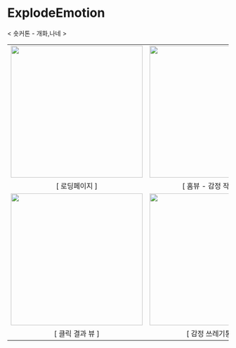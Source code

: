 # ExplodeEmotion


< 숏커톤 - 개화,나네 >

<table>
  <tr>
    <td><img src="https://github.com/user-attachments/assets/de0bc790-ce62-4b8b-bf50-a912d7d00c23" width="300"></td>
    <td><img src="https://github.com/user-attachments/assets/b8e2405a-5a59-4264-b18a-a74f1d884614" width="300"></td>
    <td><img src="https://github.com/user-attachments/assets/1f4ff0a5-ad4e-453b-959a-08d400dd127f" width="300"></td>
  </tr>
  <tr>
    <td align="center">[ 로딩페이지 ]</td>
    <td align="center">[ 홈뷰 - 감정 작성 뷰 ]</td>
    <td align="center">[ 클릭 뷰 ]</td>
  </tr>
  <tr>
    <td><img src="https://github.com/user-attachments/assets/e27b5c96-5d63-470c-aa11-94f0e14e6be2" width="300"></td>
    <td><img src="https://github.com/user-attachments/assets/a7d02765-d778-4e40-94eb-68dd19e14685" width="300"></td>
    <td><img src="https://github.com/user-attachments/assets/6a3783a6-5ee8-4505-be49-905955c4bd9f" width="300"></td>
  </tr>
  <tr>
    <td align="center">[ 클릭 결과 뷰 ]</td>
    <td align="center">[ 감정 쓰레기통 뷰 ]</td>
    <td align="center">[ 히스토리 뷰 ]</td>
  </tr>
</table>




